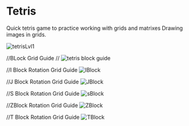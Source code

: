 # Tetris

Quick tetris game to practice working with grids and matrixes
Drawing images in grids.


![tetrisLvl1](https://user-images.githubusercontent.com/72698786/205048982-61528e03-6513-46ad-a724-3466b293c19f.png)







//BLock Grid Guide
//
![tetris block guide](https://user-images.githubusercontent.com/72698786/202856662-4f0381b3-e08a-432f-a190-b88767178e8b.png)


//I Block Rotation Grid Guide
![IBlock](https://user-images.githubusercontent.com/72698786/202858342-4f06df95-b686-4bf9-a97e-d39984d1bc64.png)


//J Block Rotation Grid Guide
![JBlock](https://user-images.githubusercontent.com/72698786/202860169-c631c7a6-5530-4574-98f6-a05cc42ad261.png)


//S Block Rotation Grid Guide
![sBlock](https://user-images.githubusercontent.com/72698786/202860663-70af476b-930d-408e-8db3-1844ef4943ec.png)


//ZBlock Rotation Grid Guide
![ZBlock](https://user-images.githubusercontent.com/72698786/202860871-ce3deee1-26ad-439c-b7e0-5ba7dee3f37b.png)


//T Block Rotation Grid Guide
![TBlock](https://user-images.githubusercontent.com/72698786/202861048-721765e2-28b1-4a9b-ba88-88d9abe1429a.png)


